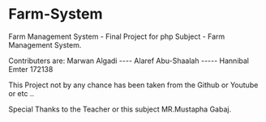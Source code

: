 # Farm-System

Farm Management System - Final Project for php Subject - Farm Management System.

Contributers are:
Marwan Algadi ----
Alaref Abu-Shaalah -----
Hannibal Emter 172138 

This Project not by any chance has been taken from the Github or Youtube or etc ..

Special Thanks to the Teacher or this subject MR.Mustapha Gabaj.
